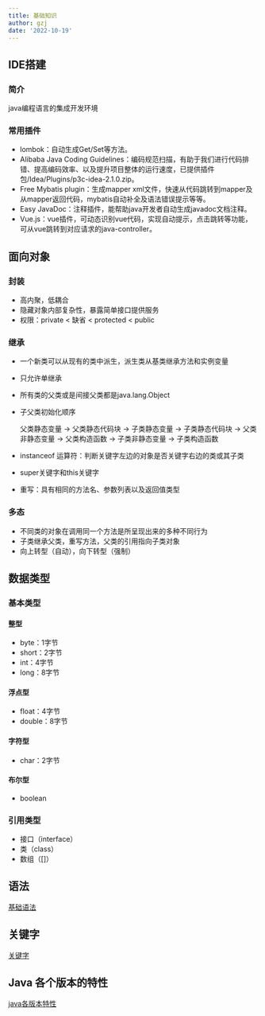 ```yaml
---
title: 基础知识
author: gzj
date: '2022-10-19'
---
```


## IDE搭建

### 简介

java编程语言的集成开发环境

### 常用插件

- lombok：自动生成Get/Set等方法。
- Alibaba Java Coding Guidelines：编码规范扫描，有助于我们进行代码排错、提高编码效率、以及提升项目整体的运行速度，已提供插件包/Idea/Plugins/p3c-idea-2.1.0.zip。
- Free Mybatis plugin：生成mapper xml文件，快速从代码跳转到mapper及从mapper返回代码，mybatis自动补全及语法错误提示等等。
- Easy JavaDoc：注释插件，能帮助java开发者自动生成javadoc文档注释。
- Vue.js：vue插件，可动态识别vue代码，实现自动提示，点击跳转等功能，可从vue跳转到对应请求的java-controller。

## 面向对象

### 封装

- 高内聚，低耦合
- 隐藏对象内部复杂性，暴露简单接口提供服务
- 权限：private < 缺省 < protected < public

### 继承

- 一个新类可以从现有的类中派生，派生类从基类继承方法和实例变量

- 只允许单继承

- 所有类的父类或是间接父类都是java.lang.Object

- 子父类初始化顺序

  父类静态变量 -> 父类静态代码块 -> 子类静态变量 -> 子类静态代码块 -> 父类非静态变量 -> 父类构造函数 -> 子类非静态变量 -> 子类构造函数

- instanceof 运算符：判断关键字左边的对象是否关键字右边的类或其子类
- super关键字和this关键字
- 重写：具有相同的方法名、参数列表以及返回值类型

### 多态

- 不同类的对象在调用同一个方法是所呈现出来的多种不同行为
- 子类继承父类，重写方法，父类的引用指向子类对象
- 向上转型（自动），向下转型（强制）

## 数据类型

### 基本类型

#### 整型

- byte：1字节
- short：2字节
- int：4字节
- long：8字节

#### 浮点型

- float：4字节
- double：8字节

#### 字符型

- char：2字节

#### 布尔型 

- boolean

### 引用类型

- 接口（interface）
- 类（class）
- 数组（[]）

## 语法

[基础语法](https://blog.csdn.net/lhyandlwl/article/details/116598825)

## 关键字

[关键字](https://zhuanlan.zhihu.com/p/437264434)


## Java 各个版本的特性

[java各版本特性](https://blog.csdn.net/smallspot/article/details/105540222?spm=1001.2101.3001.6650.4&utm_medium=distribute.pc_relevant.none-task-blog-2%7Edefault%7ECTRLIST%7ERate-4-105540222-blog-120437852.t5_landing_title_tags_v2&depth_1-utm_source=distribute.pc_relevant.none-task-blog-2%7Edefault%7ECTRLIST%7ERate-4-105540222-blog-120437852.t5_landing_title_tags_v2&utm_relevant_index=8)
